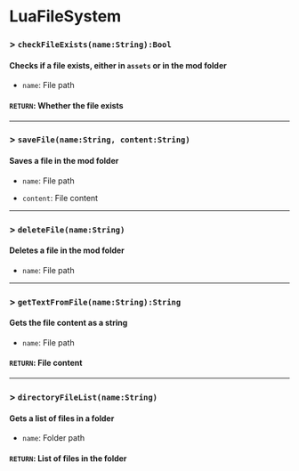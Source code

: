 # LuaFileSystem

### > `checkFileExists(name:String):Bool`

#### Checks if a file exists, either in `assets` or in the mod folder 

- `name`: File path 

#### `RETURN`: Whether the file exists 

---

### > `saveFile(name:String, content:String)`

#### Saves a file in the mod folder 

- `name`: File path 

- `content`: File content 

---

### > `deleteFile(name:String)`

#### Deletes a file in the mod folder 

- `name`: File path 

---

### > `getTextFromFile(name:String):String`

#### Gets the file content as a string 

- `name`: File path 

#### `RETURN`: File content 

---

### > `directoryFileList(name:String)`

#### Gets a list of files in a folder 

- `name`: Folder path 

#### `RETURN`: List of files in the folder 


